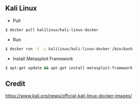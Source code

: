## Kali Linux

* Pull
```bash
$ docker pull kalilinux/kali-linux-docker
```

* Run
```bash
$ docker run -t -i kalilinux/kali-linux-docker /bin/bash
```

* Install Metasploit Framework
```bash
$ apt-get update && apt-get install metasploit-framework
```

## Credit
https://www.kali.org/news/official-kali-linux-docker-images/
